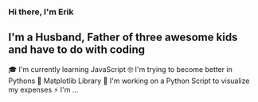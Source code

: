 ### Hi there, I'm Erik

## I'm a Husband, Father of three awesome kids and have to do with coding

🎓  I'm currently learning JavaScript
🤓  I'm trying to become better in Pythons 🐍 Matplotlib Library
🚧  I'm working on a Python Script to visualize my expenses
⚡️  I'm ...
